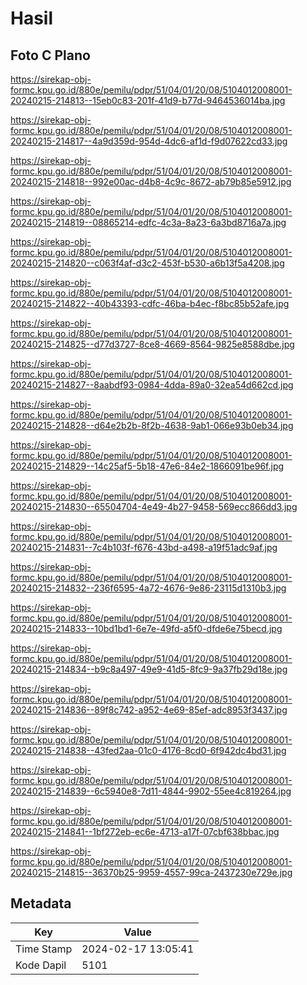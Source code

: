 # Hasil

## Foto C Plano

https://sirekap-obj-formc.kpu.go.id/880e/pemilu/pdpr/51/04/01/20/08/5104012008001-20240215-214813--15eb0c83-201f-41d9-b77d-9464536014ba.jpg

https://sirekap-obj-formc.kpu.go.id/880e/pemilu/pdpr/51/04/01/20/08/5104012008001-20240215-214817--4a9d359d-954d-4dc6-af1d-f9d07622cd33.jpg

https://sirekap-obj-formc.kpu.go.id/880e/pemilu/pdpr/51/04/01/20/08/5104012008001-20240215-214818--992e00ac-d4b8-4c9c-8672-ab79b85e5912.jpg

https://sirekap-obj-formc.kpu.go.id/880e/pemilu/pdpr/51/04/01/20/08/5104012008001-20240215-214819--08865214-edfc-4c3a-8a23-6a3bd8716a7a.jpg

https://sirekap-obj-formc.kpu.go.id/880e/pemilu/pdpr/51/04/01/20/08/5104012008001-20240215-214820--c063f4af-d3c2-453f-b530-a6b13f5a4208.jpg

https://sirekap-obj-formc.kpu.go.id/880e/pemilu/pdpr/51/04/01/20/08/5104012008001-20240215-214822--40b43393-cdfc-46ba-b4ec-f8bc85b52afe.jpg

https://sirekap-obj-formc.kpu.go.id/880e/pemilu/pdpr/51/04/01/20/08/5104012008001-20240215-214825--d77d3727-8ce8-4669-8564-9825e8588dbe.jpg

https://sirekap-obj-formc.kpu.go.id/880e/pemilu/pdpr/51/04/01/20/08/5104012008001-20240215-214827--8aabdf93-0984-4dda-89a0-32ea54d662cd.jpg

https://sirekap-obj-formc.kpu.go.id/880e/pemilu/pdpr/51/04/01/20/08/5104012008001-20240215-214828--d64e2b2b-8f2b-4638-9ab1-066e93b0eb34.jpg

https://sirekap-obj-formc.kpu.go.id/880e/pemilu/pdpr/51/04/01/20/08/5104012008001-20240215-214829--14c25af5-5b18-47e6-84e2-1866091be96f.jpg

https://sirekap-obj-formc.kpu.go.id/880e/pemilu/pdpr/51/04/01/20/08/5104012008001-20240215-214830--65504704-4e49-4b27-9458-569ecc866dd3.jpg

https://sirekap-obj-formc.kpu.go.id/880e/pemilu/pdpr/51/04/01/20/08/5104012008001-20240215-214831--7c4b103f-f676-43bd-a498-a19f51adc9af.jpg

https://sirekap-obj-formc.kpu.go.id/880e/pemilu/pdpr/51/04/01/20/08/5104012008001-20240215-214832--236f6595-4a72-4676-9e86-23115d1310b3.jpg

https://sirekap-obj-formc.kpu.go.id/880e/pemilu/pdpr/51/04/01/20/08/5104012008001-20240215-214833--10bd1bd1-6e7e-49fd-a5f0-dfde6e75becd.jpg

https://sirekap-obj-formc.kpu.go.id/880e/pemilu/pdpr/51/04/01/20/08/5104012008001-20240215-214834--b9c8a497-49e9-41d5-8fc9-9a37fb29d18e.jpg

https://sirekap-obj-formc.kpu.go.id/880e/pemilu/pdpr/51/04/01/20/08/5104012008001-20240215-214836--89f8c742-a952-4e69-85ef-adc8953f3437.jpg

https://sirekap-obj-formc.kpu.go.id/880e/pemilu/pdpr/51/04/01/20/08/5104012008001-20240215-214838--43fed2aa-01c0-4176-8cd0-6f942dc4bd31.jpg

https://sirekap-obj-formc.kpu.go.id/880e/pemilu/pdpr/51/04/01/20/08/5104012008001-20240215-214839--6c5940e8-7d11-4844-9902-55ee4c819264.jpg

https://sirekap-obj-formc.kpu.go.id/880e/pemilu/pdpr/51/04/01/20/08/5104012008001-20240215-214841--1bf272eb-ec6e-4713-a17f-07cbf638bbac.jpg

https://sirekap-obj-formc.kpu.go.id/880e/pemilu/pdpr/51/04/01/20/08/5104012008001-20240215-214815--36370b25-9959-4557-99ca-2437230e729e.jpg


## Metadata

| Key        | Value               |
| ---------- | ------------------- |
| Time Stamp | 2024-02-17 13:05:41 |
| Kode Dapil | 5101                |



